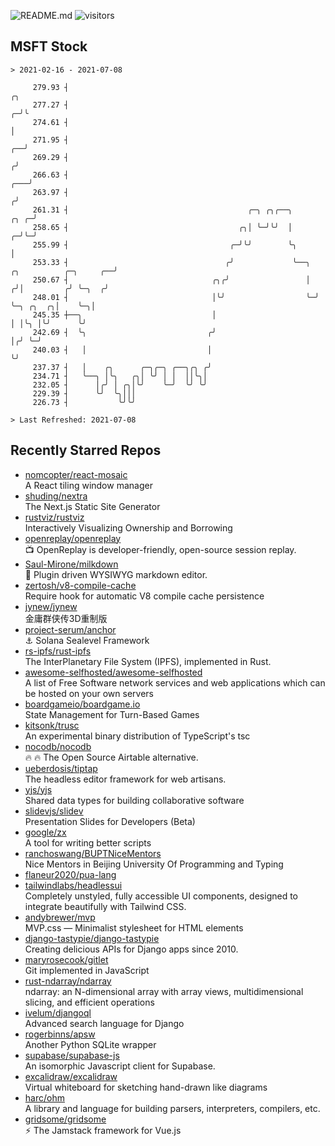 ![README.md](https://github.com/Gerhut/Gerhut/workflows/README.md/badge.svg)
![visitors](https://visitors.vercel.app/Gerhut/Gerhut?token=8cf69d1f6813d272ef062726b6070c9be4ff72038cfe5a7ded7384a8da65d866)

## MSFT Stock

```
> 2021-02-16 - 2021-07-08

     279.93 ┤                                                                                                 ╭╮ 
     277.27 ┤                                                                                               ╭─╯╰ 
     274.61 ┤                                                                                               │    
     271.95 ┤                                                                                            ╭──╯    
     269.29 ┤                                                                                           ╭╯       
     266.63 ┤                                                                                       ╭───╯        
     263.97 ┤                                                                                      ╭╯            
     261.31 ┤                                        ╭─╮ ╭╮╭──╮                               ╭╮ ╭─╯             
     258.65 ┤                                      ╭╮│ ╰─╯╰╯  │                             ╭─╯╰─╯               
     255.99 ┤                                    ╭─╯╰╯        ╰╮                            │                    
     253.33 ┤                                   ╭╯             ╰──╮  ╭╮          ╭─╮     ╭──╯                    
     250.67 ┤                                ╭╮╭╯                 │ ╭╯│         ╭╯ ╰─╮  ╭╯                       
     248.01 ┤                                │╰╯                  ╰─╯ ╰─╮ ╭╮  ╭╮│    ╰─╮│                        
     245.35 ┼──╮                             │                          │ │╰╮ │╰╯      ╰╯                        
     242.69 ┤  ╰╮                           ╭╯                          │╭╯ ╰─╯                                  
     240.03 ┤   │                           │                           ╰╯                                       
     237.37 ┤   │    ╭╮      ╭─╮╭─╮ ╭──╮╭╮ ╭╯                                                                    
     234.71 ┤   ╰──╮ │╰╮   ╭╮│ ╰╯ │ │  ││╰╮│                                                                     
     232.05 ┤      │╭╯ │ ╭╮│╰╯    ╰─╯  ╰╯ ╰╯                                                                     
     229.39 ┤      ╰╯  ╰╮│││                                                                                     
     226.73 ┤           ╰╯╰╯                                                                                     

> Last Refreshed: 2021-07-08
```

## Recently Starred Repos

- [nomcopter/react-mosaic](https://github.com/nomcopter/react-mosaic)  
  A React tiling window manager
- [shuding/nextra](https://github.com/shuding/nextra)  
  The Next.js Static Site Generator
- [rustviz/rustviz](https://github.com/rustviz/rustviz)  
  Interactively Visualizing Ownership and Borrowing
- [openreplay/openreplay](https://github.com/openreplay/openreplay)  
  :tv: OpenReplay is developer-friendly, open-source session replay.
- [Saul-Mirone/milkdown](https://github.com/Saul-Mirone/milkdown)  
  🍼 Plugin driven WYSIWYG  markdown editor.
- [zertosh/v8-compile-cache](https://github.com/zertosh/v8-compile-cache)  
  Require hook for automatic V8 compile cache persistence
- [jynew/jynew](https://github.com/jynew/jynew)  
  金庸群侠传3D重制版
- [project-serum/anchor](https://github.com/project-serum/anchor)  
  ⚓ Solana Sealevel Framework
- [rs-ipfs/rust-ipfs](https://github.com/rs-ipfs/rust-ipfs)  
  The InterPlanetary File System (IPFS), implemented in Rust.
- [awesome-selfhosted/awesome-selfhosted](https://github.com/awesome-selfhosted/awesome-selfhosted)  
  A list of Free Software network services and web applications which can be hosted on your own servers
- [boardgameio/boardgame.io](https://github.com/boardgameio/boardgame.io)  
  State Management for Turn-Based Games
- [kitsonk/trusc](https://github.com/kitsonk/trusc)  
  An experimental binary distribution of TypeScript's tsc
- [nocodb/nocodb](https://github.com/nocodb/nocodb)  
  🔥 🔥  The Open Source Airtable alternative. 
- [ueberdosis/tiptap](https://github.com/ueberdosis/tiptap)  
  The headless editor framework for web artisans.
- [yjs/yjs](https://github.com/yjs/yjs)  
  Shared data types for building collaborative software
- [slidevjs/slidev](https://github.com/slidevjs/slidev)  
  Presentation Slides for Developers (Beta)
- [google/zx](https://github.com/google/zx)  
  A tool for writing better scripts
- [ranchoswang/BUPTNiceMentors](https://github.com/ranchoswang/BUPTNiceMentors)  
  Nice Mentors in Beijing University Of Programming and Typing 
- [flaneur2020/pua-lang](https://github.com/flaneur2020/pua-lang)  
- [tailwindlabs/headlessui](https://github.com/tailwindlabs/headlessui)  
  Completely unstyled, fully accessible UI components, designed to integrate beautifully with Tailwind CSS.
- [andybrewer/mvp](https://github.com/andybrewer/mvp)  
  MVP.css — Minimalist stylesheet for HTML elements
- [django-tastypie/django-tastypie](https://github.com/django-tastypie/django-tastypie)  
  Creating delicious APIs for Django apps since 2010.
- [maryrosecook/gitlet](https://github.com/maryrosecook/gitlet)  
  Git implemented in JavaScript
- [rust-ndarray/ndarray](https://github.com/rust-ndarray/ndarray)  
  ndarray: an N-dimensional array with array views, multidimensional slicing, and efficient operations
- [ivelum/djangoql](https://github.com/ivelum/djangoql)  
  Advanced search language for Django
- [rogerbinns/apsw](https://github.com/rogerbinns/apsw)  
  Another Python SQLite wrapper
- [supabase/supabase-js](https://github.com/supabase/supabase-js)  
  An isomorphic Javascript client for Supabase.
- [excalidraw/excalidraw](https://github.com/excalidraw/excalidraw)  
  Virtual whiteboard for sketching hand-drawn like diagrams
- [harc/ohm](https://github.com/harc/ohm)  
  A library and language for building parsers, interpreters, compilers, etc.
- [gridsome/gridsome](https://github.com/gridsome/gridsome)  
  ⚡️ The Jamstack framework for Vue.js
